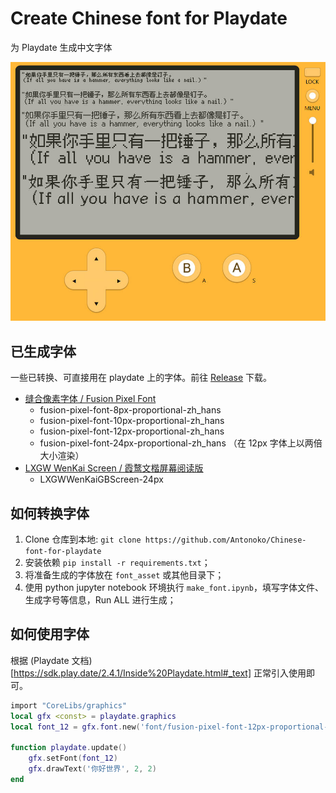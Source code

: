 # Create Chinese font for Playdate

为 Playdate 生成中文字体

![screenshot](https://github.com/Antonoko/Chinese-font-for-playdate/blob/main/__asset__/screenshot.jpg)


## 已生成字体
一些已转换、可直接用在 playdate 上的字体。前往 [Release](https://github.com/Antonoko/Chinese-font-for-playdate/blob/main/release) 下载。
- [缝合像素字体 / Fusion Pixel Font](https://github.com/TakWolf/fusion-pixel-font/releases) 
    - fusion-pixel-font-8px-proportional-zh_hans
    - fusion-pixel-font-10px-proportional-zh_hans
    - fusion-pixel-font-12px-proportional-zh_hans
    - fusion-pixel-font-24px-proportional-zh_hans （在 12px 字体上以两倍大小渲染）
- [LXGW WenKai Screen / 霞鹜文楷屏幕阅读版](https://github.com/lxgw/LxgwWenKai-Screen?tab=readme-ov-file)
    - LXGWWenKaiGBScreen-24px


## 如何转换字体
1. Clone 仓库到本地: `git clone https://github.com/Antonoko/Chinese-font-for-playdate`
2. 安装依赖 `pip install -r requirements.txt`；
3. 将准备生成的字体放在 `font_asset` 或其他目录下；
4. 使用 python jupyter notebook 环境执行 `make_font.ipynb`，填写字体文件、生成字号等信息，Run ALL 进行生成；


## 如何使用字体
根据 (Playdate 文档)[https://sdk.play.date/2.4.1/Inside%20Playdate.html#_text] 正常引入使用即可。

```lua
import "CoreLibs/graphics"
local gfx <const> = playdate.graphics
local font_12 = gfx.font.new('font/fusion-pixel-font-12px-proportional-zh_hans')

function playdate.update()
    gfx.setFont(font_12)
    gfx.drawText('你好世界', 2, 2)
end
```